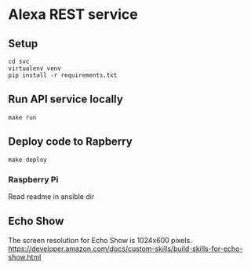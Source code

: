 # Alexa REST service

## Setup

    cd svc
    virtualenv venv
    pip install -r requirements.txt

## Run API service locally

	make run

## Deploy code to Rapberry

	make deploy
    
### Raspberry Pi
    
Read readme in ansible dir

## Echo Show

The screen resolution for Echo Show is 1024x600 pixels.
https://developer.amazon.com/docs/custom-skills/build-skills-for-echo-show.html
